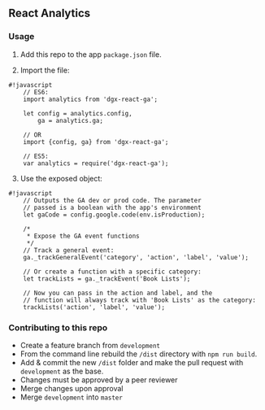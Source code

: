## React Analytics

### Usage

1. Add this repo to the app `package.json` file.

2. Import the file:

```
#!javascript
    // ES6:
    import analytics from 'dgx-react-ga';

    let config = analytics.config,
        ga = analytics.ga;

    // OR
    import {config, ga} from 'dgx-react-ga';

    // ES5:
    var analytics = require('dgx-react-ga');
```

3. Use the exposed object:

```
#!javascript
    // Outputs the GA dev or prod code. The parameter
    // passed is a boolean with the app's environment
    let gaCode = config.google.code(env.isProduction);

    /*
     * Expose the GA event functions
     */
    // Track a general event:
    ga._trackGeneralEvent('category', 'action', 'label', 'value');

    // Or create a function with a specific category:
    let trackLists = ga._trackEvent('Book Lists');

    // Now you can pass in the action and label, and the
    // function will always track with 'Book Lists' as the category:
    trackLists('action', 'label', 'value');
```

### Contributing to this repo
* Create a feature branch from `development`
* From the command line rebuild the `/dist` directory with `npm run build`.
* Add & commit the new `/dist` folder and make the pull request
  with `development` as the base.
* Changes must be approved by a peer reviewer
* Merge changes upon approval
* Merge `development` into `master`